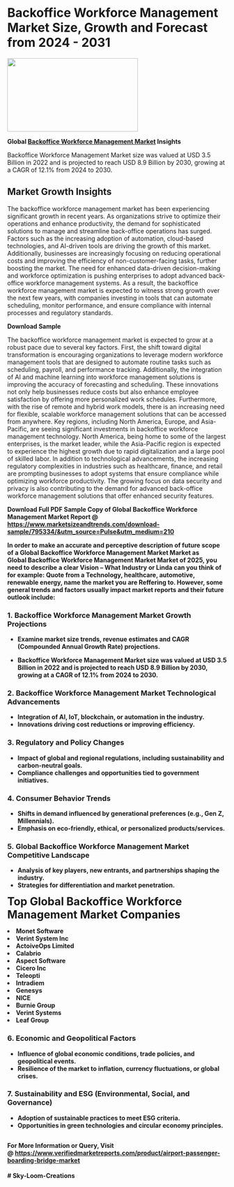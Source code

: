 <H1>Backoffice Workforce Management Market Size, Growth and Forecast from 2024 - 2031</H1><img class="aligncenter size-medium wp-image-584254" src="https://thirdeyenews.in/wp-content/uploads/2024/09/Global-Market-Research-300x168.jpeg" alt="" width="300" height="168" /><p><strong>Global&nbsp;<a href="https://www.marketsizeandtrends.com/download-sample/795334/&amp;utm_source=Pulse&amp;utm_medium=210">Backoffice Workforce Management Market</a> Insights</strong></p><p>Backoffice Workforce Management Market size was valued at USD 3.5 Billion in 2022 and is projected to reach USD 8.9 Billion by 2030, growing at a CAGR of 12.1% from 2024 to 2030.</p><p><h2>Market Growth Insights</h2> <p>The backoffice workforce management market has been experiencing significant growth in recent years. As organizations strive to optimize their operations and enhance productivity, the demand for sophisticated solutions to manage and streamline back-office operations has surged. Factors such as the increasing adoption of automation, cloud-based technologies, and AI-driven tools are driving the growth of this market. Additionally, businesses are increasingly focusing on reducing operational costs and improving the efficiency of non-customer-facing tasks, further boosting the market. The need for enhanced data-driven decision-making and workforce optimization is pushing enterprises to adopt advanced back-office workforce management systems. As a result, the backoffice workforce management market is expected to witness strong growth over the next few years, with companies investing in tools that can automate scheduling, monitor performance, and ensure compliance with internal processes and regulatory standards.</p> <p><strong>Download Sample</strong></p> <p>The backoffice workforce management market is expected to grow at a robust pace due to several key factors. First, the shift toward digital transformation is encouraging organizations to leverage modern workforce management tools that are designed to automate routine tasks such as scheduling, payroll, and performance tracking. Additionally, the integration of AI and machine learning into workforce management solutions is improving the accuracy of forecasting and scheduling. These innovations not only help businesses reduce costs but also enhance employee satisfaction by offering more personalized work schedules. Furthermore, with the rise of remote and hybrid work models, there is an increasing need for flexible, scalable workforce management solutions that can be accessed from anywhere. Key regions, including North America, Europe, and Asia-Pacific, are seeing significant investments in backoffice workforce management technology. North America, being home to some of the largest enterprises, is the market leader, while the Asia-Pacific region is expected to experience the highest growth due to rapid digitalization and a large pool of skilled labor. In addition to technological advancements, the increasing regulatory complexities in industries such as healthcare, finance, and retail are prompting businesses to adopt systems that ensure compliance while optimizing workforce productivity. The growing focus on data security and privacy is also contributing to the demand for advanced back-office workforce management solutions that offer enhanced security features.</p> <p><strong></p><p><span class=""><strong>Download Full PDF Sample Copy of Global Backoffice Workforce Management Market Report</strong> @ <a href="https://www.marketsizeandtrends.com/download-sample/795334/&amp;utm_source=Pulse&amp;utm_medium=210" target="_blank">https://www.marketsizeandtrends.com/download-sample/795334/&amp;utm_source=Pulse&amp;utm_medium=210</a></span></p><p>In order to make an accurate and perceptive description of future scope of a Global&nbsp;Backoffice Workforce Management Market Market as Global&nbsp;Backoffice Workforce Management Market Market of 2025, you need to describe a clear Vision &ndash; What Industry or Linda can you think of for example: Quote from a Technology, healthcare, automotive, renewable energy, name the market you are Reffering to. However, some general trends and factors usually impact market reports and their future outlook include:</p><h3>1.&nbsp;<strong>Backoffice Workforce Management Market Growth Projections</strong></h3><ul><li>Examine market size trends, revenue estimates and CAGR (Compounded Annual Growth Rate) projections.</li><li><p>Backoffice Workforce Management Market size was valued at USD 3.5 Billion in 2022 and is projected to reach USD 8.9 Billion by 2030, growing at a CAGR of 12.1% from 2024 to 2030.</p></li></ul><h3>2.&nbsp;<strong>Backoffice Workforce Management Market Technological Advancements</strong></h3><ul><li>Integration of AI, IoT, blockchain, or automation in the industry.</li><li>Innovations driving cost reductions or improving efficiency.</li></ul><h3>3.&nbsp;<strong>Regulatory and Policy Changes</strong></h3><ul><li>Impact of global and regional regulations, including sustainability and carbon-neutral goals.</li><li>Compliance challenges and opportunities tied to government initiatives.</li></ul><h3>4.&nbsp;<strong>Consumer Behavior Trends</strong></h3><ul><li>Shifts in demand influenced by generational preferences (e.g., Gen Z, Millennials).</li><li>Emphasis on eco-friendly, ethical, or personalized products/services.</li></ul><h3>5.&nbsp;<strong>Global Backoffice Workforce Management Market Competitive Landscape</strong></h3><ul><li>Analysis of key players, new entrants, and partnerships shaping the industry.</li><li>Strategies for differentiation and market penetration.</li></ul><p data-pm-slice="1 1 []"><span style="color: inherit; font-family: inherit; font-size: 25px;">Top Global Backoffice Workforce Management Market Companies</span></p><div class="" data-test-id=""><p><li>Monet Software</li><li> Verint System Inc</li><li> ActoiveOps Limited</li><li> Calabrio</li><li> Aspect Software</li><li> Cicero Inc</li><li> Teleopti</li><li> Intradiem</li><li> Genesys</li><li> NICE</li><li> Burnie Group</li><li> Verint Systems</li><li> Leaf Group</li></p></div><h3>6.&nbsp;<strong>Economic and Geopolitical Factors</strong></h3><ul><li>Influence of global economic conditions, trade policies, and geopolitical events.</li><li>Resilience of the market to inflation, currency fluctuations, or global crises.</li></ul><h3>7.&nbsp;<strong>Sustainability and ESG (Environmental, Social, and Governance)</strong></h3><ul><li>Adoption of sustainable practices to meet ESG criteria.</li><li>Opportunities in green technologies and circular economy principles.</li></ul><h2><strong style="font-size: 14px;">For More Information or Query, Visit @&nbsp;</strong><a style="background-color: #ffffff; font-size: 14px;" href="https://www.marketsizeandtrends.com/report/backoffice-workforce-management-market/" target="_blank">https://www.verifiedmarketreports.com/product/airport-passenger-boarding-bridge-market</a></h2># Sky-Loom-Creations
